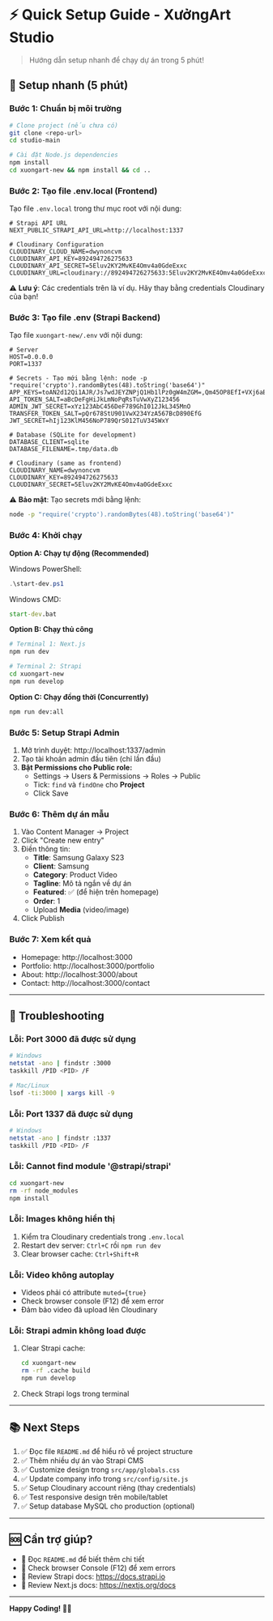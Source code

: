 # ⚡ Quick Setup Guide - XưởngArt Studio

> Hướng dẫn setup nhanh để chạy dự án trong 5 phút!

## 🚀 Setup nhanh (5 phút)

### Bước 1: Chuẩn bị môi trường

```bash
# Clone project (nếu chưa có)
git clone <repo-url>
cd studio-main

# Cài đặt Node.js dependencies
npm install
cd xuongart-new && npm install && cd ..
```

### Bước 2: Tạo file .env.local (Frontend)

Tạo file `.env.local` trong thư mục root với nội dung:

```env
# Strapi API URL
NEXT_PUBLIC_STRAPI_API_URL=http://localhost:1337

# Cloudinary Configuration
CLOUDINARY_CLOUD_NAME=dwynoncvm
CLOUDINARY_API_KEY=892494726275633
CLOUDINARY_API_SECRET=5Eluv2KY2MvKE4Omv4a0GdeExxc
CLOUDINARY_URL=cloudinary://892494726275633:5Eluv2KY2MvKE4Omv4a0GdeExxc@dwynoncvm
```

⚠️ **Lưu ý**: Các credentials trên là ví dụ. Hãy thay bằng credentials Cloudinary của bạn!

### Bước 3: Tạo file .env (Strapi Backend)

Tạo file `xuongart-new/.env` với nội dung:

```env
# Server
HOST=0.0.0.0
PORT=1337

# Secrets - Tạo mới bằng lệnh: node -p "require('crypto').randomBytes(48).toString('base64')"
APP_KEYS=toAN2d12Qi1AJR/Js7wdJEYZNPjQ1Hb1lPz0gW4mZGM=,Qm45OP8EfI+VXj6aBcDeFgHiJkLmNoPqRsTuVwXyZ=,X1Y2Z3A4B5C6D7E8F9G0H1I2J3K4L5M6N7O8P9Q0R=,S1T2U3V4W5X6Y7Z8A9B0C1D2E3F4G5H6I7J8K9L0M=
API_TOKEN_SALT=aBcDeFgHiJkLmNoPqRsTuVwXyZ123456
ADMIN_JWT_SECRET=xYz123AbC456DeF789GhI012JkL345MnO
TRANSFER_TOKEN_SALT=pQr678StU901VwX234YzA567BcD890EfG
JWT_SECRET=hIj123KlM456NoP789QrS012TuV345WxY

# Database (SQLite for development)
DATABASE_CLIENT=sqlite
DATABASE_FILENAME=.tmp/data.db

# Cloudinary (same as frontend)
CLOUDINARY_NAME=dwynoncvm
CLOUDINARY_KEY=892494726275633
CLOUDINARY_SECRET=5Eluv2KY2MvKE4Omv4a0GdeExxc
```

⚠️ **Bảo mật**: Tạo secrets mới bằng lệnh:
```bash
node -p "require('crypto').randomBytes(48).toString('base64')"
```

### Bước 4: Khởi chạy

**Option A: Chạy tự động (Recommended)**

Windows PowerShell:
```powershell
.\start-dev.ps1
```

Windows CMD:
```cmd
start-dev.bat
```

**Option B: Chạy thủ công**

```bash
# Terminal 1: Next.js
npm run dev

# Terminal 2: Strapi
cd xuongart-new
npm run develop
```

**Option C: Chạy đồng thời (Concurrently)**

```bash
npm run dev:all
```

### Bước 5: Setup Strapi Admin

1. Mở trình duyệt: http://localhost:1337/admin
2. Tạo tài khoản admin đầu tiên (chỉ lần đầu)
3. **Bật Permissions cho Public role:**
   - Settings → Users & Permissions → Roles → Public
   - Tick: `find` và `findOne` cho **Project**
   - Click Save

### Bước 6: Thêm dự án mẫu

1. Vào Content Manager → Project
2. Click "Create new entry"
3. Điền thông tin:
   - **Title**: Samsung Galaxy S23
   - **Client**: Samsung
   - **Category**: Product Video
   - **Tagline**: Mô tả ngắn về dự án
   - **Featured**: ✅ (để hiện trên homepage)
   - **Order**: 1
   - Upload **Media** (video/image)
4. Click Publish

### Bước 7: Xem kết quả

- Homepage: http://localhost:3000
- Portfolio: http://localhost:3000/portfolio
- About: http://localhost:3000/about
- Contact: http://localhost:3000/contact

---

## 🔧 Troubleshooting

### Lỗi: Port 3000 đã được sử dụng

```bash
# Windows
netstat -ano | findstr :3000
taskkill /PID <PID> /F

# Mac/Linux
lsof -ti:3000 | xargs kill -9
```

### Lỗi: Port 1337 đã được sử dụng

```bash
# Windows
netstat -ano | findstr :1337
taskkill /PID <PID> /F
```

### Lỗi: Cannot find module '@strapi/strapi'

```bash
cd xuongart-new
rm -rf node_modules
npm install
```

### Lỗi: Images không hiển thị

1. Kiểm tra Cloudinary credentials trong `.env.local`
2. Restart dev server: `Ctrl+C` rồi `npm run dev`
3. Clear browser cache: `Ctrl+Shift+R`

### Lỗi: Video không autoplay

- Videos phải có attribute `muted={true}`
- Check browser console (F12) để xem error
- Đảm bảo video đã upload lên Cloudinary

### Lỗi: Strapi admin không load được

1. Clear Strapi cache:
   ```bash
   cd xuongart-new
   rm -rf .cache build
   npm run develop
   ```

2. Check Strapi logs trong terminal

---

## 📚 Next Steps

1. ✅ Đọc file `README.md` để hiểu rõ về project structure
2. ✅ Thêm nhiều dự án vào Strapi CMS
3. ✅ Customize design trong `src/app/globals.css`
4. ✅ Update company info trong `src/config/site.js`
5. ✅ Setup Cloudinary account riêng (thay credentials)
6. ✅ Test responsive design trên mobile/tablet
7. ✅ Setup database MySQL cho production (optional)

---

## 🆘 Cần trợ giúp?

- 📖 Đọc `README.md` để biết thêm chi tiết
- 🐛 Check browser Console (F12) để xem errors
- 📝 Review Strapi docs: https://docs.strapi.io
- 📝 Review Next.js docs: https://nextjs.org/docs

---

**Happy Coding! 🎨✨**

